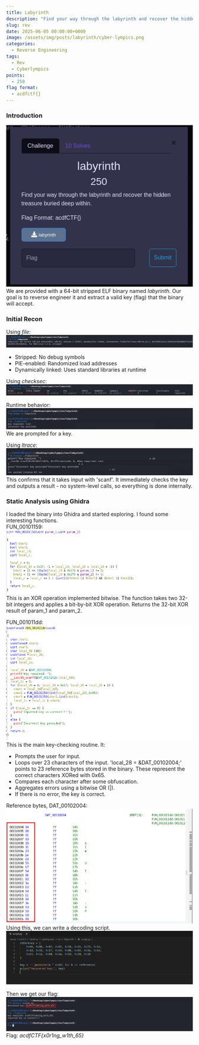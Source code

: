 ```yaml
---
title: Labyrinth
description: "Find your way through the labyrinth and recover the hidden treasure within."
slug: rev
date: 2025-06-05 00:00:00+0000
image: /assets/img/posts/labyrinth/cyber-lympics.png
categories:
  - Reverse Engineering
tags:
  - Rev
  - Cyberlympics
points:
  - 250
flag format:
  - acdfctf{}
---
```


### Introduction
![Challenge](/assets/img/posts/labyrinth/laby.png) <br>
We are provided with a 64-bit stripped ELF binary named _labyrinth_. Our goal is to reverse engineer it and extract a valid key (flag) that the binary will accept.

### Initial Recon
Using _file_: <br>
![Challenge](/assets/img/posts/labyrinth/file.png) <br>
  - Stripped: No debug symbols
  - PIE-enabled: Randomized load addresses
  - Dynamically linked: Uses standard libraries at runtime

Using _checksec_: <br>
![Challenge](/assets/img/posts/labyrinth/checksec.png) <br>

Runtime behavior: <br>
![Challenge](/assets/img/posts/labyrinth/run.png) <br>
We are prompted for a key. 

Using _ltrace_: <br>
![Challenge](/assets/img/posts/labyrinth/ltrace.png) <br>
This confirms that it takes input with 'scanf'.
It immediately checks the key and outputs a result - no system-level calls, so everything is done internally.

### Static Analysis using Ghidra
I loaded the binary into Ghidra and started exploring. I found some interesting functions. <br>
FUN_00101159:  <br> ![Challenge](/assets/img/posts/labyrinth/159.png) <br>
This is an XOR operation implemented bitwise. The function takes two 32-bit integers and applies a bit-by-bit XOR operation. Returns the 32-bit XOR result of param_1 and param_2.

FUN_001011dd: <br> ![Challenge](/assets/img/posts/labyrinth/1dd.png) <br>
This is the main key-checking routine. It:
  - Prompts the user for input.
  - Loops over 23 characters of the input. 'local_28 = &DAT_00102004;' points to 23 reference bytes stored in the binary. These represent the correct characters XORed with 0x65.
  - Compares each character after some obfuscation.
  - Aggregates errors using a bitwise OR (|).
  - If there is no error, the key  is correct. <br>

Reference bytes, DAT_00102004: <br>
![Challenge](/assets/img/posts/labyrinth/ref.png) <br>
Using this, we can write a decoding script.
![Challenge](/assets/img/posts/labyrinth/script.png) <br>

Then we get our flag: ![Challenge](/assets/img/posts/labyrinth/flag.png) <br>
Flag: _acdfCTF{x0r1ng_w1th_65}_
